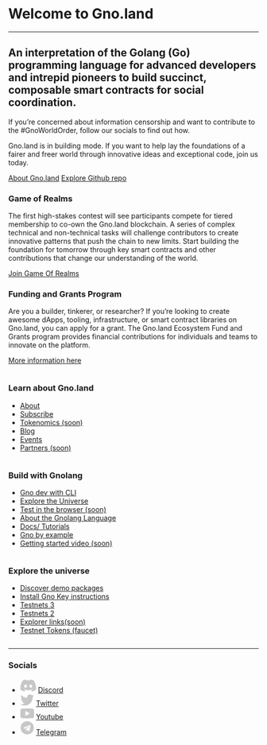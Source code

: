 # Welcome to Gno.land

---

## An interpretation of the Golang (Go) programming language for advanced developers and intrepid pioneers to build succinct, composable smart contracts for social coordination.

If you’re concerned about information censorship and want to contribute to the #GnoWorldOrder, follow our socials to find out how.

Gno.land is in building mode. If you want to help lay the foundations of a fairer and freer world through innovative ideas and exceptional code, join us today.

<div class="stack">

[About Gno.land](/about)
[Explore Github repo](https://github.com/gnolang)

</div><!-- end stack-->
<div class="jumbotron">

### Game of Realms

The first high-stakes contest will see participants compete for tiered membership to co-own the Gno.land blockchain. A series of complex technical and non-technical tasks will challenge contributors to create innovative patterns that push the chain to new limits. Start building the foundation for tomorrow through key smart contracts and other contributions that change our understanding of the world.

<div class="stack">

[Join Game Of Realms](/game-of-realms)

</div><!-- end stack-->
</div><!-- end jumbotron-->

### Funding and Grants Program

Are you a builder, tinkerer, or researcher? If you’re looking to create awesome dApps, tooling, infrastructure, or smart contract libraries on Gno.land, you can apply for a grant. The Gno.land Ecosystem Fund and Grants program provides financial contributions for individuals and teams to innovate on the platform.

<div class="stack">

[More information here](https://github.com/gnolang/ecosystem-fund-grants)

</div><!-- end stack-->

<div class="columns-3">
<div class="column">

### Learn about Gno.land

- [About](/about)
- [Subscribe](#subscribe)
- [Tokenomics (soon)](#)
- [Blog](/r/gnoland/blog)
- [Events](/events)
- [Partners (soon)](#)

</div><!-- end column-->

<div class="column">

### Build with Gnolang

- [Gno dev with CLI](https://github.com/gnolang/getting-started)
- [Explore the Universe](/ecosystem)
- [Test in the browser (soon)](#)
- [About the Gnolang Language](/gnolang)
- [Docs/ Tutorials](https://github.com/gnolang)
- [Gno by example](https://gno-by-example.com/)
- [Getting started video (soon)](#)

</div><!-- end column-->
<div class="column">

### Explore the universe

- [Discover demo packages](https://github.com/gnolang/gno/tree/master/examples)
- [Install Gno Key instructions](/r/demo/boards:testboard/5)
- [Testnets 3](https://test3.gno.land/)
- [Testnets 2](https://test2.gno.land/)
- [Explorer links(soon)](#)
- [Testnet Tokens (faucet)](https://test3.gno.land/faucet)

</div><!-- end column-->
</div><!-- end columns-3-->

---

### Socials

- ![Discord](static/img/ico-discord.svg) [Discord](https://discord.gg/S8nKUqwkPn)
- ![Twitter](static/img/ico-twitter.svg) [Twitter](https://twitter.com/_gnoland)
- ![Youtube](static/img/ico-youtube.svg) [Youtube](https://www.youtube.com/@_gnoland)
- ![Telegram](static/img/ico-telegram.svg) [Telegram](https://t.me/gnoland)
